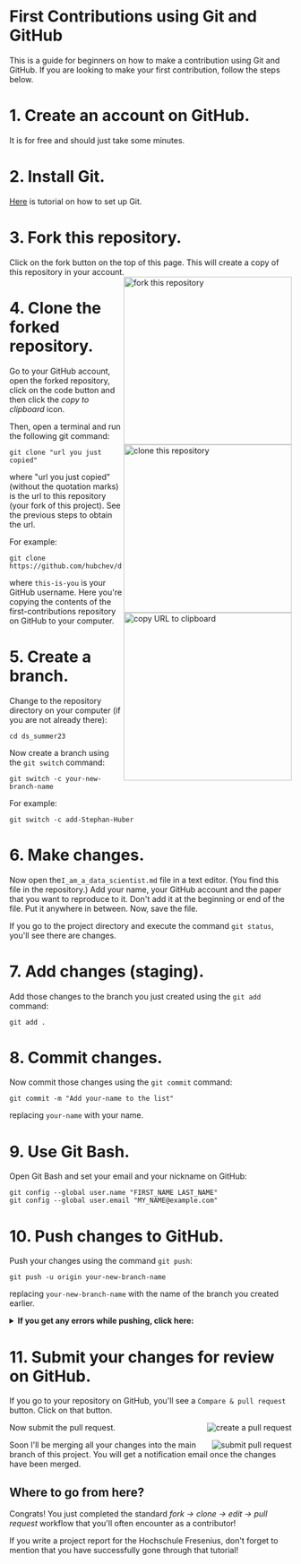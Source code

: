 # First Contributions using Git and GitHub

This is a guide for beginners on how to make a contribution using Git and GitHub. 
If you are looking to make your first contribution, follow the steps below.

# 1. Create an account on GitHub. 
It is for free and should just take some minutes.

# 2. Install Git. 
[Here](https://docs.github.com/en/get-started/quickstart/set-up-git) is tutorial on how to set up Git.

# 3. Fork this repository.
Click on the fork button on the top of this page. This will create a copy of this repository in your account.
<img align="right" width="300" src="https://firstcontributions.github.io/assets/Readme/fork.png" alt="fork this repository" />

# 4. Clone the forked repository.
Go to your GitHub account, open the forked repository, click on the code button and then click the _copy to clipboard_ icon. 
<img align="right" width="300" src="https://firstcontributions.github.io/assets/Readme/clone.png" alt="clone this repository" />
<img align="right" width="300" src="https://firstcontributions.github.io/assets/Readme/copy-to-clipboard.png" alt="copy URL to clipboard" />

Then, open a terminal and run the following git command:
```
git clone "url you just copied"
```
where "url you just copied" (without the quotation marks) is the url to this repository (your fork of this project). See the previous steps to obtain the url.


For example:

```
git clone https://github.com/hubchev/ds_summer23.git
```

where `this-is-you` is your GitHub username. Here you're copying the contents of the first-contributions repository on GitHub to your computer.

# 5. Create a branch.

Change to the repository directory on your computer (if you are not already there):

```
cd ds_summer23
```

Now create a branch using the `git switch` command:

```
git switch -c your-new-branch-name
```

For example:

```
git switch -c add-Stephan-Huber
```
# 6. Make changes.

Now open the`I_am_a_data_scientist.md` file in a text editor. (You find this file in the repository.)
Add your name, your GitHub account and the paper that you want to reproduce to it. 
Don't add it at the beginning or end of the file. Put it anywhere in between. Now, save the file.

If you go to the project directory and execute the command `git status`, you'll see there are changes.

# 7. Add changes (staging).
Add those changes to the branch you just created using the `git add` command:

```
git add .
```

# 8. Commit changes.
Now commit those changes using the `git commit` command:

```
git commit -m "Add your-name to the list"
```

replacing `your-name` with your name.


# 9. Use Git Bash.
Open Git Bash and set your email and your nickname on GitHub:

```
git config --global user.name "FIRST_NAME LAST_NAME"
git config --global user.email "MY_NAME@example.com"
```

# 10. Push changes to GitHub.

Push your changes using the command `git push`:

```
git push -u origin your-new-branch-name
```

replacing `your-new-branch-name` with the name of the branch you created earlier.

<details>
<summary> <strong>If you get any errors while pushing, click here:</strong> </summary>

- ### Authentication Error
     <pre>remote: Support for password authentication was removed on August 13, 2021. Please use a personal access token instead.
  remote: Please see https://github.blog/2020-12-15-token-authentication-requirements-for-git-operations/ for more information.
  fatal: Authentication failed for 'https://github.com/<your-username>/first-contributions.git/'</pre>
  Go to [GitHub's tutorial](https://docs.github.com/en/authentication/connecting-to-github-with-ssh/adding-a-new-ssh-key-to-your-github-account) on generating and configuring an SSH key to your account.

</details>

# 11. Submit your changes for review on GitHub.

If you go to your repository on GitHub, you'll see a `Compare & pull request` button. Click on that button.

<img style="float: right;" src="https://firstcontributions.github.io/assets/Readme/compare-and-pull.png" alt="create a pull request" />

Now submit the pull request.

<img style="float: right;" src="https://firstcontributions.github.io/assets/Readme/submit-pull-request.png" alt="submit pull request" />

Soon I'll be merging all your changes into the main branch of this project. You will get a notification email once the changes have been merged.

## Where to go from here?

Congrats! You just completed the standard _fork -> clone -> edit -> pull request_ workflow that you'll often encounter as a contributor!

If you write a project report for the Hochschule Fresenius, don't forget to mention that you have successfully gone through that tutorial!



